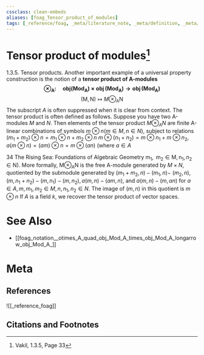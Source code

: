 ```yaml
---
cssclass: clean-embeds
aliases: [foag_Tensor_product_of_modules]
tags: [_reference/foag, _meta/literature_note, _meta/definition, _meta/notation]
---
```

# Tensor product of modules[^1]
1.3.5. Tensor products. Another important example of a universal property construction is the notion of a **tensor product of A-modules**
**$$ \otimes_{\mathrm{A}}: \quad \mathrm{obj}\left(\operatorname{Mod}_{\mathrm{A}}\right) \times \operatorname{obj}\left(\operatorname{Mod}_{\mathrm{A}}\right) \longrightarrow \operatorname{obj}\left(\mathrm{Mod}_{\mathrm{A}}\right) $$**
$$
(\mathrm{M}, \mathrm{N}) \longmapsto M \otimes_{\mathrm{A}} \mathrm{N}
$$
The subscript $A$ is often suppressed when it is clear from context. The tensor product is often defined as follows. Suppose you have two A-modules $M$ and $N$. Then elements of the tensor product $M \otimes_{A} N$ are finite A-linear combinations of symbols $m \otimes n(m \in M, n \in N)$, subject to relations $\left(m_{1}+m_{2}\right) \otimes n=m_{1} \otimes n+m_{2} \otimes n$ $m \otimes\left(n_{1}+n_{2}\right)=m \otimes n_{1}+m \otimes n_{2}, a(m \otimes n)=(a m) \otimes n=m \otimes(a n)$ (where $a \in A$

34
The Rising Sea: Foundations of Algebraic Geometry
$\left.\mathrm{m}_{1}, \mathrm{~m}_{2} \in \mathrm{M}, \mathrm{n}_{1}, n_{2} \in \mathrm{N}\right) .$ More formally, $\mathrm{M} \otimes_{\mathrm{A}} \mathrm{N}$ is the free A-module generated by $M \times N$, quotiented by the submodule generated by $\left(m_{1}+m_{2}, n\right)-\left(m_{1}, n\right)-$ $\left(m_{2}, n\right),\left(m, n_{1}+n_{2}\right)-\left(m, n_{1}\right)-\left(m, n_{2}\right), a(m, n)-(a m, n)$, and $a(m, n)-(m, a n)$ for $a \in A, m, m_{1}, m_{2} \in M, n, n_{1}, n_{2} \in N .$ The image of $(m, n)$ in this quotient is $m \otimes n$
If $A$ is a field $k$, we recover the tensor product of vector spaces.


# See Also
- [[foag_notation__otimes_A_quad_obj_Mod_A_times_obj_Mod_A_longarrow_obj_Mod_A_]]

# Meta
## References
![[_reference_foag]]


## Citations and Footnotes
[^1]: Vakil,  1.3.5, Page 33